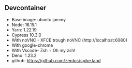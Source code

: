 ## Devcontainer

- Base image: ubuntu:jammy
- Node: 16.15.1
- Yarn: 1.22.19
- Cypress 10.3.0
- With noVNC - XFCE trough noVNC (http://localhost:6080)
- With google-chrome
- With Vscode- Zsh + Oh my zsh!
- Deno: 1.23.2
- github: https://github.com/zerdos/spike.land
